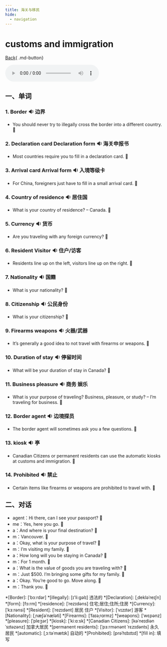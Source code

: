 ```yaml
---
title: 海关与移民
hide:
  - navigation
---
```


# customs and immigration

[Back](/english/#二英语课堂){ .md-button}

<audio controls="controls">
  <source src="https://file.cdn.shafish.cn/english/%E6%B5%B7%E5%85%B3%E5%AE%89%E6%A3%80%E5%A4%84.mp3" type="audio/mpeg">
Your browser does not support the audio element.
</audio>

## 一、单词

### 1. <span id="english">Border <span class="point">:sound:</span></span> 边界

- <span id="english">You should never try to illegally cross the border into a different country. <span class="point">:speech_balloon:</span></span>

### 2. <span id="english">Declaration card Declaration form <span class="point">:sound:</span></span> 海关申报书

- <span id="english">Most countries require you to fill in a declaration card. <span class="point">:speech_balloon:</span></span>

### 3. <span id="english">Arrival card Arrival form <span class="point">:sound:</span></span> 入境等级卡

- <span id="english">For China, foreigners just have to fill in a small arrival card. <span class="point">:speech_balloon:</span></span>

### 4. <span id="english">Country of residence <span class="point">:sound:</span></span> 居住国

- <span id="english">What is your country of residence? – Canada. <span class="point">:speech_balloon:</span></span>

### 5. <span id="english">Currency <span class="point">:sound:</span></span> 货币

- <span id="english">Are you traveling with any foreign currency? <span class="point">:speech_balloon:</span></span>

### 6. <span id="english">Resident  Visitor <span class="point">:sound:</span></span> 住户/访客

- <span id="english">Residents line up on the left, visitors line up on the right. <span class="point">:speech_balloon:</span></span>

### 7. <span id="english">Nationality <span class="point">:sound:</span></span> 国籍

- <span id="english">What is your nationality? <span class="point">:speech_balloon:</span></span>

### 8. <span id="english">Citizenship <span class="point">:sound:</span></span> 公民身份

- <span id="english">What is your citizenship? <span class="point">:speech_balloon:</span></span>

### 9. <span id="english">Firearms weapons  <span class="point">:sound:</span></span> 火器/武器

- <span id="english">It’s generally a good idea to not travel with firearms or weapons. <span class="point">:speech_balloon:</span></span>

### 10. <span id="english">Duration of stay <span class="point">:sound:</span></span> 停留时间

- <span id="english">What will be your duration of stay in Canada? <span class="point">:speech_balloon:</span></span>

### 11. <span id="english">Business pleasure  <span class="point">:sound:</span></span> 商务 娱乐

- <span id="english">What is your purpose of traveling? Business, pleasure, or study? – I’m traveling for business. <span class="point">:speech_balloon:</span></span>

### 12. <span id="english">Border agent  <span class="point">:sound:</span></span> 边境探员

- <span id="english">The border agent will sometimes ask you a few questions. <span class="point">:speech_balloon:</span></span>

### 13. <span id="english">kiosk  <span class="point">:sound:</span></span> 亭

- <span id="english">Canadian Citizens or permanent residents can use the automatic kiosks at customs and immigration. <span class="point">:speech_balloon:</span></span>

### 14. <span id="english">Prohibited  <span class="point">:sound:</span></span> 禁止

- <span id="english">Certain items like firearms or weapons are prohibited to travel with. <span class="point">:speech_balloon:</span></span>

## 二、对话

- agent：<span id="english">Hi there, can I see your passport? <span class="point">:speech_balloon:</span></span> 
- me：<span id="english">Yes, here you go. <span class="point">:speech_balloon:</span></span> 
- a：<span id="english">And where is your final destination? <span class="point">:speech_balloon:</span></span> 
- m：<span id="english">Vancouver. <span class="point">:speech_balloon:</span></span> 
- a：<span id="english">Okay, what is your purpose of travel? <span class="point">:speech_balloon:</span></span> 
- m：<span id="english">I’m visiting my family. <span class="point">:speech_balloon:</span></span> 
- a：<span id="english">How long will you be staying in Canada? <span class="point">:speech_balloon:</span></span> 
- m：<span id="english">For 1 month. <span class="point">:speech_balloon:</span></span> 
- a：<span id="english">What is the value of goods you are traveling with? <span class="point">:speech_balloon:</span></span> 
- m：<span id="english">Just $500. I’m bringing some gifts for my family. <span class="point">:speech_balloon:</span></span> 
- a：<span id="english">Okay. You’re good to go. Move along. <span class="point">:speech_balloon:</span></span> 
- m：<span id="english">Thank you. <span class="point">:speech_balloon:</span></span> 

*[Border]: [ˈbɔːrdər] 
*[illegally]: [ɪ'li:ɡəlɪ] 违法的
*[Declaration]: [ˌdekləˈreɪʃn]
*[form]: [fɔːrm]
*[residence]: [ˈrezɪdəns] 住宅;居住;住所;住房
*[Currency]: [ˈkɜːrənsi]
*[Resident]: [ˈrezɪdənt]  居民 住户
*[Visitor]: [ˈvɪzɪtər] 游客
*[Nationality]: [ˌnæʃəˈnæləti] 
*[Firearms]: [ˈfaɪəˌrɑrmz] 
*[weapons]: [ˈwɛpənz] 
*[pleasure]: [ˈpleʒər]
*[kiosk]: [ˈkiːɑːsk]
*[Canadian Citizens]: [kəˈneɪdiən ˈsɪtəzənz] 加拿大居民
*[permanent residents]:  [ˈpɜːrmənənt ˈrɛzɪdənts] 永久居民
*[automatic]: [ˌɔːtəˈmætɪk] 自动的
*[Prohibited]: [prəˈhɪbɪtɪd]
*[fill in]: 填写